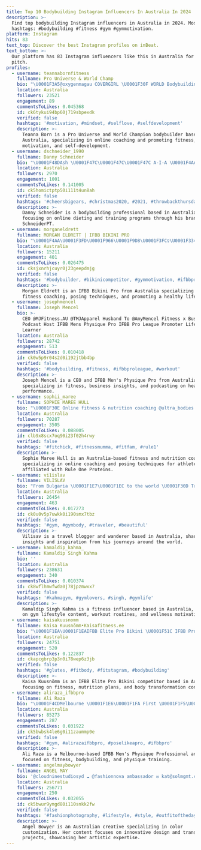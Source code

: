 ```yaml
---
title: Top 10 Bodybuilding Instagram Influencers In Australia In 2024
description: >-
  Find top bodybuilding Instagram influencers in Australia in 2024. Most popular
  hashtags: #bodybuilding #fitness #gym #gymmotivation.
platform: Instagram
hits: 83
text_top: Discover the best Instagram profiles on inBeat.
text_bottom: >-
  Our platform has 83 Instagram influencers like this in Australia for you to
  pitch.
profiles:
  - username: teannabornfitness
    fullname: Pro Universe & World Champ
    bio: "\U0001F3A5@oxygenmagau COVERGIRL \U0001F30F WORLD Bodybuilding Champion \U0001F3CB️Online Coach!"
    location: Australia
    followers: 23521
    engagement: 89
    commentsToLikes: 0.045368
    id: ck6tykui94bp60j719sbpexdk
    verified: false
    hashtags: '#motivation, #mindset, #selflove, #selfdevelopment'
    description: >-
      Teanna Born is a Pro Universe and World Champion bodybuilder based in
      Australia, specializing in online coaching and promoting fitness,
      motivation, and self-development.
  - username: dschneider_1990
    fullname: Danny Schneider
    bio: "\U0001F48DAsh \U0001F47C\U0001F47C\U0001F47C A-I-A \U0001F4AABodybuilding \U0001F3CB️‍♂️SCHNEIDERPT ⚠️Online Diets/Training⚠️ \U0001F4A5Team MB @musclebrosx \U0001F4A5"
    location: Australia
    followers: 2970
    engagement: 1001
    commentsToLikes: 0.141005
    id: ck5homictptp50i111t4un8ah
    verified: false
    hashtags: '#cheersbigears, #christmas2020, #2021, #throwbackthursday'
    description: >-
      Danny Schneider is a bodybuilding professional based in Australia,
      focusing on online dieting and training programs through his brand,
      SchneiderPT.
  - username: morganeldrett
    fullname: MORGAN ELDRETT | IFBB BIKINI PRO
    bio: "\U0001F4AA\U0001F3FD\U0001F966\U0001F9D8\U0001F3FC‍♀️\U0001F334 ▪️ @ryderwear @67bikinis ▪️ POSING / COACHING INFO & LINKS \U0001F447\U0001F3FC"
    location: Australia
    followers: 15211
    engagement: 401
    commentsToLikes: 0.026475
    id: cksjxnrhjcuyr0j23geepdmjg
    verified: false
    hashtags: '#bodybuilder, #bikinicompetitor, #gymmotivation, #ifbbpro'
    description: >-
      Morgan Eldrett is an IFBB Bikini Pro from Australia specializing in
      fitness coaching, posing techniques, and promoting a healthy lifestyle.
  - username: josephmencel
    fullname: Joseph Mencel
    bio: >-
      CEO @MJFitness.AU @TMJApparel Husband To @AmyMencel Fitness x Business
      Podcast Host IFBB Mens Physique Pro IFBB Pro League Promoter Lifelong
      Learner
    location: Australia
    followers: 28742
    engagement: 513
    commentsToLikes: 0.010418
    id: ck0w5p9r04s2d0i192jtbb4bp
    verified: false
    hashtags: '#bodybuilding, #fitness, #ifbbproleague, #workout'
    description: >-
      Joseph Mencel is a CEO and IFBB Men's Physique Pro from Australia,
      specializing in fitness, business insights, and podcasting on health and
      performance.
  - username: sophii_maree
    fullname: SOPHIE MAREE HULL
    bio: "\U0001F30E Online fitness & nutrition coaching @ultra_bodies \U0001F460 Pose with me @natkitneyposingcoach \U0001F4AA\U0001F3FC @ruleoneproteins_au athlete"
    location: Australia
    followers: 70287
    engagement: 3505
    commentsToLikes: 0.088005
    id: clb9x8scx7oq90i23f02h4rwy
    verified: false
    hashtags: '#fitchick, #fitnessmumma, #fitfam, #rule1'
    description: >-
      Sophie Maree Hull is an Australia-based fitness and nutrition coach,
      specializing in online coaching and posing techniques for athletes,
      affiliated with Rule One Proteins.
  - username: vi1islav
    fullname: VILISLAV
    bio: "From Bulgaria \U0001F1E7\U0001F1EC to the world \U0001F30D Travel Blogger \U0001F4DD Wanderer✈️ Dreamer \U0001F52E Inspirator \U0001F308 Check out my latest blog \U0001F30E\U0001F9F3⤵️"
    location: Australia
    followers: 26454
    engagement: 463
    commentsToLikes: 0.017273
    id: ck0u0v5p7uwkk0i190smx7tbz
    verified: false
    hashtags: '#gym, #gymbody, #traveler, #beautiful'
    description: >-
      Vilisav is a travel blogger and wanderer based in Australia, sharing
      insights and inspiration from his journeys around the world.
  - username: kamaldip_kahma_
    fullname: Kamaldip Singh Kahma
    bio: ''
    location: Australia
    followers: 238631
    engagement: 340
    commentsToLikes: 0.010374
    id: ck8wflhmwfwda0j78jpzmwxx7
    verified: false
    hashtags: '#kahmagym, #gymlovers, #singh, #gymlife'
    description: >-
      Kamaldip Singh Kahma is a fitness influencer based in Australia, focusing
      on gym lifestyle content, workout routines, and wellness motivation.
  - username: kaisakuusnomm
    fullname: Kaisa Kuusnõmm•Kaisafitness.ee
    bio: "\U0001F1EA\U0001F1EAIFBB Elite Pro Bikini \U0001F51C IFBB Pro Bikini \U0001F60E \U0001F4CDFrom Estonia, living in Perth, AUS \U0001F447Toitumiskavade ja sooduskoodide lingid\U0001F447"
    location: Australia
    followers: 24751
    engagement: 520
    commentsToLikes: 0.122837
    id: ckapcgbrp3p3n0i78wep6z3jb
    verified: false
    hashtags: '#glutes, #fitbody, #fitstagram, #bodybuilding'
    description: >-
      Kaisa Kuusnõmm is an IFBB Elite Pro Bikini competitor based in Australia,
      focusing on fitness, nutrition plans, and body transformation content.
  - username: aliraza_ifbbpro
    fullname: Ali Raza
    bio: "\U0001F4CDMelbourne \U0001F1E6\U0001F1FA First \U0001F1F5\U0001F1F0 \U0001F1ED\U0001F1F2 Ifbb men's physique pro Coaching inquiries @teamrazor.coaching #thechestwizard \U0001F9D9#teamrazor \U0001F52A"
    location: Australia
    followers: 85273
    engagement: 287
    commentsToLikes: 0.031922
    id: ck5bwbsk4le6g0i11zaummp0e
    verified: false
    hashtags: '#gym, #alirazaifbbpro, #poselikeapro, #ifbbpro'
    description: >-
      Ali Raza is a Melbourne-based IFBB Men's Physique Professional and coach,
      focused on fitness, bodybuilding, and physique training.
  - username: angelmaybowyer
    fullname: ANGEL MAY
    bio: '@cloudninestudiosyd ☁️ @fashionnova ambassador ✉️ kat@solmgmt.com.au'
    location: Australia
    followers: 256771
    engagement: 250
    commentsToLikes: 0.032055
    id: ck5bwur9ymgd80i110snkk2fw
    verified: false
    hashtags: '#fashionphotography, #lifestyle, #style, #outfitoftheday'
    description: >-
      Angel Bowyer is an Australian creative specializing in color
      customization. Her content focuses on innovative design and transformation
      projects, showcasing her artistic expertise.
---
```


